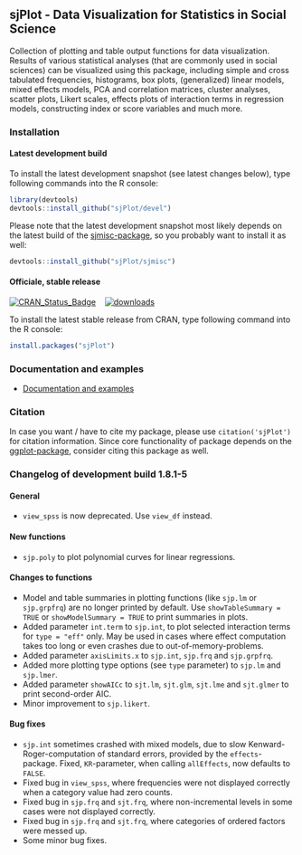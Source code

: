 sjPlot - Data Visualization for Statistics in Social Science
------------------------------------------------------------------------------
Collection of plotting and table output functions for data visualization. Results of various statistical analyses (that are commonly used in social sciences) can be visualized using this package, including simple and cross tabulated frequencies, histograms, box plots, (generalized) linear models, mixed effects models, PCA and correlation matrices, cluster analyses, scatter plots, Likert scales, effects plots of interaction terms in regression models, constructing index or score variables and much more.


### Installation

#### Latest development build

To install the latest development snapshot (see latest changes below), type following commands into the R console:

```r
library(devtools)
devtools::install_github("sjPlot/devel")
```

Please note that the latest development snapshot most likely depends on the latest build of the [sjmisc-package](https://github.com/sjPlot/sjmisc), so you probably want to install it as well:

```r
devtools::install_github("sjPlot/sjmisc")
```

#### Officiale, stable release
[![CRAN_Status_Badge](http://www.r-pkg.org/badges/version/sjPlot)](http://cran.r-project.org/web/packages/sjPlot) 
&#160;&#160;
[![downloads](http://cranlogs.r-pkg.org/badges/sjPlot)](http://cranlogs.r-pkg.org/)

To install the latest stable release from CRAN, type following command into the R console:

```r
install.packages("sjPlot")
```

### Documentation and examples

- [Documentation and examples](http://www.strengejacke.de/sjPlot/)


### Citation

In case you want / have to cite my package, please use `citation('sjPlot')` for citation information. Since core functionality of package depends on the [ggplot-package](http://cran.r-project.org/web/packages/ggplot2/index.html), consider citing this package as well.

### Changelog of development build 1.8.1-5

#### General
* `view_spss` is now deprecated. Use `view_df` instead.

#### New functions
* `sjp.poly` to plot polynomial curves for linear regressions.

#### Changes to functions
* Model and table summaries in plotting functions (like `sjp.lm` or `sjp.grpfrq`) are no longer printed by default. Use `showTableSummary = TRUE` or `showModelSummary = TRUE` to print summaries in plots.
* Added parameter `int.term` to `sjp.int`, to plot selected interaction terms for `type = "eff"` only. May be used in cases where effect computation takes too long or even crashes due to out-of-memory-problems.
* Added parameter `axisLimits.x` to `sjp.int`, `sjp.frq` and `sjp.grpfrq`.
* Added more plotting type options (see `type` parameter) to `sjp.lm` and `sjp.lmer`.
* Added parameter `showAICc` to `sjt.lm`, `sjt.glm`, `sjt.lme` and `sjt.glmer` to print second-order AIC.
* Minor improvement to `sjp.likert`.

#### Bug fixes
* `sjp.int` sometimes crashed with mixed models, due to slow Kenward-Roger-computation of standard errors, provided by the `effects`-package. Fixed, `KR`-parameter, when calling `allEffects`, now defaults to `FALSE`.
* Fixed bug in `view_spss`, where frequencies were not displayed correctly when a category value had zero counts.
* Fixed bug in `sjp.frq` and `sjt.frq`, where non-incremental levels in some cases were not displayed correctly.
* Fixed bug in `sjp.frq` and `sjt.frq`, where categories of ordered factors were messed up.
* Some minor bug fixes.
